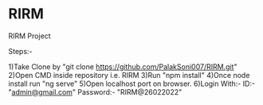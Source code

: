 # RIRM
RIRM Project

Steps:-

1)Take Clone by "git clone https://github.com/PalakSoni007/RIRM.git"
2)Open CMD inside repository i.e. RIRM
3)Run "npm install"
4)Once node install run "ng serve"
5)Open localhost port on browser.
6)Login With:-
	ID:-"admin@gmail.com"
	Password:- "RIRM@26022022"



